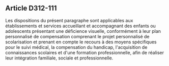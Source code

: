 ## Article D312-111

Les dispositions du présent paragraphe sont applicables aux établissements et services accueillant et
accompagnant des enfants ou adolescents présentant une déficience visuelle, conformément à leur plan
personnalisé de compensation comprenant le projet personnalisé de scolarisation et prenant en compte
le recours à des moyens spécifiques pour le suivi médical, la compensation du handicap, l'acquisition de
connaissances scolaires et d'une formation professionnelle, afin de réaliser leur intégration familiale, sociale
et professionnelle.

